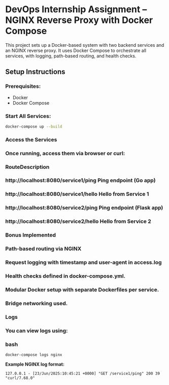 #  DevOps Internship Assignment – NGINX Reverse Proxy with Docker Compose

This project sets up a Docker-based system with two backend services and an NGINX reverse proxy. It uses Docker Compose to orchestrate all services, with logging, path-based routing, and health checks.


##  Setup Instructions

###  Prerequisites:
- Docker
- Docker Compose

###  Start All Services:

```bash
docker-compose up --build
```

### Access the Services
### Once running, access them via browser or curl:

### RouteDescription
### http://localhost:8080/service1/ping	Ping endpoint (Go app)
### http://localhost:8080/service1/hello	Hello from Service 1
### http://localhost:8080/service2/ping	Ping endpoint (Flask app)
### http://localhost:8080/service2/hello	Hello from Service 2

### Bonus Implemented
### Path-based routing via NGINX

### Request logging with timestamp and user-agent in access.log

### Health checks defined in docker-compose.yml.

### Modular Docker setup with separate Dockerfiles per service.

### Bridge networking used.

### Logs
### You can view logs using:
### bash
```
docker-compose logs nginx
```

**Example NGINX log format:**
```
127.0.0.1 - [23/Jun/2025:10:45:21 +0000] "GET /service1/ping" 200 39 "curl/7.68.0"
```